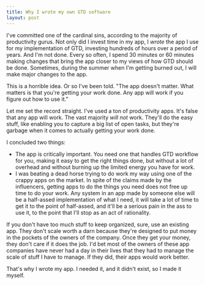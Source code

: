 ```yaml
---
title: Why I wrote my own GTD software
layout: post
---
```

I've committed one of the cardinal sins, according to the majority of productivity gurus. Not only did I invest time in my app, I *wrote* the app I use for my implementation of GTD, investing hundreds of hours over a period of years. And I'm not done. Every so often, I spend 30 minutes or 60 minutes making changes that bring the app closer to my views of how GTD should be done. Sometimes, during the summer when I'm getting burned out, I will make major changes to the app.

This is a horrible idea. Or so I've been told. "The app doesn't matter. What matters is that you're getting your work done. Any app will work if you figure out how to use it."

Let me set the record straight. I've used a ton of productivity apps. It's false that any app will work. The vast majority *will not* work. They'll do the easy stuff, like enabling you to capture a big list of open tasks, but they're garbage when it comes to actually getting your work done.

I concluded two things:

- The app is critically important. You need one that handles GTD workflow for you, making it easy to get the right things done, but without a lot of overhead and without burning up the limited energy you have for work.
- I was beating a dead horse trying to do work my way using one of the crappy apps on the market. In spite of the claims made by the influencers, getting apps to do the things you need does not free up time to do your work. Any system in an app made by someone else will be a half-assed implementation of what I need, it will take a lot of time to get it to the point of half-assed, and it'll be a serious pain in the ass to use it, to the point that I'll stop as an act of rationality.

If you don't have too much stuff to keep organized, sure, use an existing app. They don't scale worth a darn because they're designed to put money in the pockets of the owners of the company. Once they get your money, they don't care if it does the job. I'd bet most of the owners of these app companies have never had a day in their lives that they had to manage the scale of stuff I have to manage. If they did, their apps would work better.

That's why I wrote my app. I needed it, and it didn't exist, so I made it myself.